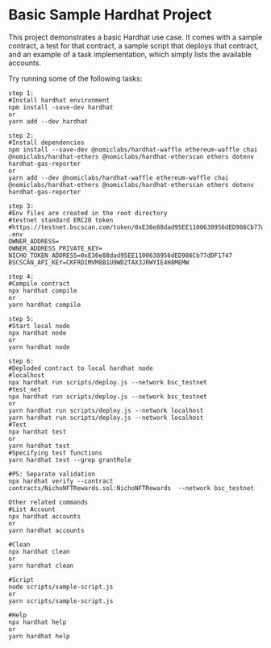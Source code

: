 # Basic Sample Hardhat Project

This project demonstrates a basic Hardhat use case. It comes with a sample contract, a test for that contract, a sample script that deploys that contract, and an example of a task implementation, which simply lists the available accounts.

Try running some of the following tasks:

```shell
step 1: 
#Install hardhat environment
npm install -save-dev hardhat
or
yarn add --dev hardhat

step 2: 
#Install dependencies
npm install --save-dev @nomiclabs/hardhat-waffle ethereum-waffle chai @nomiclabs/hardhat-ethers @nomiclabs/hardhat-etherscan ethers dotenv hardhat-gas-reporter
or
yarn add --dev @nomiclabs/hardhat-waffle ethereum-waffle chai @nomiclabs/hardhat-ethers @nomiclabs/hardhat-etherscan ethers dotenv hardhat-gas-reporter

step 3:
#Env files are created in the root directory
#testnet standard ERC20 token
#https://testnet.bscscan.com/token/0xE36e88dad95EE1100638956dED986Cb77dDF1747
.env
OWNER_ADDRESS=
OWNER_ADDRESS_PRIVATE_KEY=
NICHO_TOKEN_ADDRESS=0xE36e88dad95EE1100638956dED986Cb77dDF1747
BSCSCAN_API_KEY=CKFRDIMVM8B1U9WD2TAX3JRWYIE4H8MEMW

step 4: 
#Compile contract
npx hardhat compile
or
yarn hardhat compile

step 5:
#Start local node
npx hardhat node
or 
yarn hardhat node

step 6:
#Deploded contract to local hardhat node
#localhost
npx hardhat run scripts/deploy.js --network bsc_testnet
#test_net
npx hardhat run scripts/deploy.js --network bsc_testnet
or
yarn hardhat run scripts/deploy.js --network localhost
yarn hardhat run scripts/deploy.js --network localhost
#Test
npx hardhat test
or
yarn hardhat test
#Specifying test functions
yarn hardhat test --grep grantRole

#PS: Separate validation
npx hardhat verify --contract contracts/NichoNFTRewards.sol:NichoNFTRewards  --network bsc_testnet

Other related commands
#List Account
npx hardhat accounts
or
yarn hardhat accounts

#Clean
npx hardhat clean
or
yarn hardhat clean

#Script
node scripts/sample-script.js
or
yarn scripts/sample-script.js

#Help
npx hardhat help
or
yarn hardhat help
```
